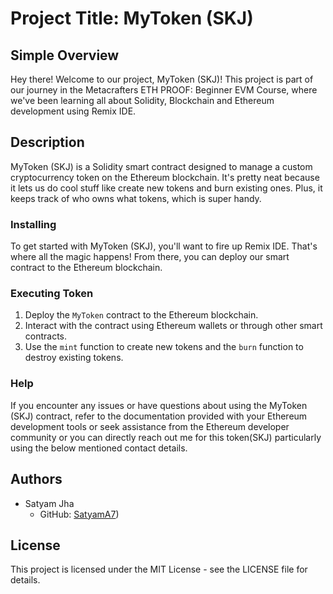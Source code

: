 # Project Title: MyToken (SKJ)

## Simple Overview

Hey there! Welcome to our project, MyToken (SKJ)! This project is part of our journey in the Metacrafters ETH PROOF: Beginner EVM Course, where we've been learning all about Solidity, Blockchain and Ethereum development using Remix IDE.

## Description

MyToken (SKJ) is a Solidity smart contract designed to manage a custom cryptocurrency token on the Ethereum blockchain. It's pretty neat because it lets us do cool stuff like create new tokens and burn existing ones. Plus, it keeps track of who owns what tokens, which is super handy.

### Installing
To get started with MyToken (SKJ), you'll want to fire up Remix IDE. That's where all the magic happens! From there, you can deploy our smart contract to the Ethereum blockchain.

### Executing Token

1. Deploy the `MyToken` contract to the Ethereum blockchain.
2. Interact with the contract using Ethereum wallets or through other smart contracts.
3. Use the `mint` function to create new tokens and the `burn` function to destroy existing tokens.

### Help

If you encounter any issues or have questions about using the MyToken (SKJ) contract, refer to the documentation provided with your Ethereum development tools or seek assistance from the Ethereum developer community or you can directly reach out me for this token(SKJ) particularly using the below mentioned contact details.

## Authors

- Satyam Jha
  - GitHub: [SatyamA7](https://github.com/SatyamA7))

## License

This project is licensed under the MIT License - see the LICENSE file for details.
